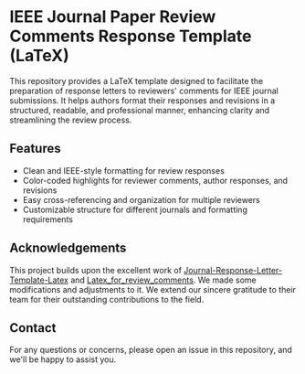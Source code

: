 # IEEE Journal Paper Review Comments Response Template (LaTeX)

This repository provides a LaTeX template designed to facilitate the preparation of response letters to reviewers' comments for IEEE journal submissions. It helps authors format their responses and revisions in a structured, readable, and professional manner, enhancing clarity and streamlining the review process.

## Features

- Clean and IEEE-style formatting for review responses
- Color-coded highlights for reviewer comments, author responses, and revisions
- Easy cross-referencing and organization for multiple reviewers
- Customizable structure for different journals and formatting requirements





## Acknowledgements

This project builds upon the excellent work of [Journal-Response-Letter-Template-Latex](https://github.com/shellywhen/Journal-Response-Letter-Template-Latex) and [Latex_for_review_comments](https://github.com/NeuroDong/Latex_for_review_comments). We made some modifications and adjustments to it. We extend our sincere gratitude to their team for their outstanding contributions to the field.



## Contact

For any questions or concerns, please open an issue in this repository, and we'll be happy to assist you.
